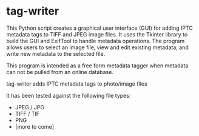 # tag-writer

This Python script creates a graphical user interface (GUI) for adding IPTC metadata tags to TIFF and JPEG image files. It uses the Tkinter library to build the GUI and ExifTool to handle metadata operations. The program allows users to select an image file, view and edit existing metadata, and write new metadata to the selected file.

This program is intended as a free form metadata tagger
when metadata can not be pulled from an online database. 

tag-writer adds IPTC metadata tags to photo/image files

It has been tested against the following file types:

- JPEG / JPG
- TIFF / TIF
- PNG
- [more to come]


